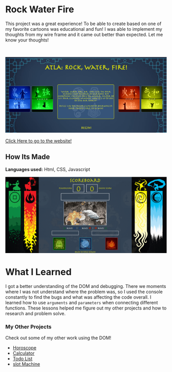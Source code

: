 # Rock Water Fire


  This project was a great experience! To be able to create based on one of my favorite cartoons was educational and fun! I was able to implement my thoughts from my wire frame and it came out better than expected. Let me know your thoughts!

&emsp;

<img src="https://github.com/DashlinS/rock-water-fire/blob/main/gifs/ATLA-begin.png" width="700">


[Click Here to go to the website!](https://atla-rockwaterfire.netlify.app/)


## How Its Made 

**Languages used:** Html, CSS, Javascript

<img src="https://github.com/DashlinS/rock-water-fire/blob/main/gifs/ATLA-play.gif" width="700">

# What I Learned

I got a better understanding of the DOM and debugging. There we moments where I was not understand where the problem was, so I used the console constantly to find the bugs and what was affecting the code overall. 
I learned how to use `arguments` and `parameters` when connecting different functions. These lessons helped me figure out my other projects and how to research and problem solve.


### My Other Projects 

Check out some of my other work using the DOM!

* [Horoscope](https://github.com/DashlinS/Horoscope)
* [Calculator](https://github.com/DashlinS/calculator)
* [Todo List](https://github.com/DashlinS/ToDo_List)
* [slot Machine](https://github.com/DashlinS/SlotMachine/blob/answer/README.md)
